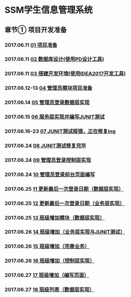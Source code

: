 # SSM学生信息管理系统  

## 章节①   项目开发准备
### 2017.06.11 [01 项目准备](./docs/chapter01_Project_development_preparation.md#01项目准备)  

### 2017.06.11 [02 数据库设计(使用PD设计工具)](./docs/chapter01_Project_development_preparation.md#02数据库设计使用pd设计工具)  

### 2017.06.11 [03 搭建开发环境(使用IDEA2017开发工具)](./docs/chapter01_Project_development_preparation.md#03搭建开发环境使用idea2017开发工具)  

### 2017.06.12-13 [04 管理员模块项目准备](./docs/chapter01_Project_development_preparation.md#04管理员模块项目准备)

### 2017.06.14 [05 管理员登录数据层实现](./docs/05Admin_login.md#eslint)

### 2017.06.15 [06 服务层实现并编写JUNIT测试](./docs/06Server_junit.md#eslint)

### 2017.06.16-23 [07 JUNIT测试报错，正在修复ing](./docs/07junit_error.md#eslint)

### 2017.06.24 [08 JUNIT测试修复完毕](#)

### 2017.06.24 [09 管理员登录控制层实现](./docs/09Admin_login_control.md#eslint)

### 2017.06.24 [10 管理员登录前台页面编写](./docs/10Admin_login_front_end.md#eslint)  

### 2017.06.25 [11 更新最后一次登录日期（数据层实现）](./docs/11update_last_login_date（data）.md#eslint)  

### 2017.06.25 [12 更新最后一次登录日期（业务层实现）](./docs/12update_last_login_date（bussiness）.md#eslint)  

### 2017.06.25 [13 班级增加模块（数据层实现）](./docs/13class_add（data）.md#eslint)  

### 2017.06.26 [14 班级增加（业务层实现与JUNIT测试）](./docs/14class_add（bussiness_and_junit）.md#eslint)  

### 2017.06.26 [15 班级增加（完善业务）](./docs/15class_add（Perfect_business）.md#eslint)  

### 2017.06.26 [16 班级增加（控制层实现）](./docs/16class_add_control.md#eslint)  

### 2017.06.27 [17 班级增加（编写页面）](./docs/17class_add_control_html.md#eslint)  

### 2017.06.27 [18 班级列表（数据层实现）](./docs/18class_list（data）.md#eslint)